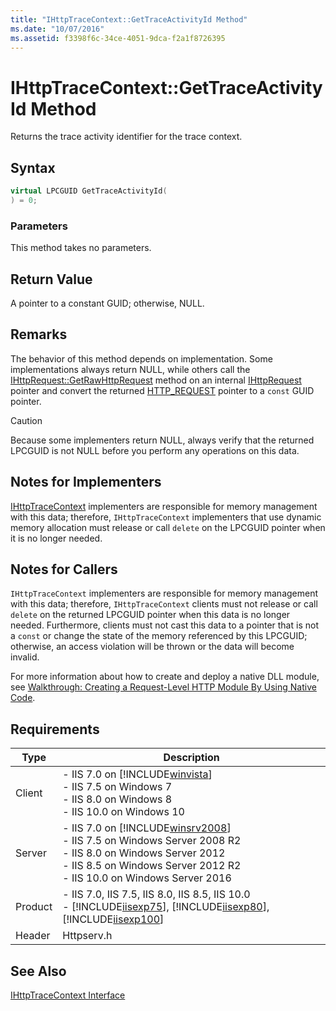 ```yaml
---
title: "IHttpTraceContext::GetTraceActivityId Method"
ms.date: "10/07/2016"
ms.assetid: f3398f6c-34ce-4051-9dca-f2a1f8726395
---
```

# IHttpTraceContext::GetTraceActivityId Method
Returns the trace activity identifier for the trace context.  
  
## Syntax  
  
```cpp  
virtual LPCGUID GetTraceActivityId(  
) = 0;  
```  
  
### Parameters  
 This method takes no parameters.  
  
## Return Value  
 A pointer to a constant GUID; otherwise, NULL.  
  
## Remarks  
 The behavior of this method depends on implementation. Some implementations always return NULL, while others call the [IHttpRequest::GetRawHttpRequest](../../web-development-reference/native-code-api-reference/ihttprequest-getrawhttprequest-method.md) method on an internal [IHttpRequest](../../web-development-reference/native-code-api-reference/ihttprequest-interface.md) pointer and convert the returned [HTTP_REQUEST](https://go.microsoft.com/fwlink/?LinkId=56010) pointer to a `const` GUID pointer.  
  
> [!CAUTION]
>  Because some implementers return NULL, always verify that the returned LPCGUID is not NULL before you perform any operations on this data.  
  
## Notes for Implementers  
 [IHttpTraceContext](../../web-development-reference/native-code-api-reference/ihttptracecontext-interface.md) implementers are responsible for memory management with this data; therefore, `IHttpTraceContext` implementers that use dynamic memory allocation must release or call `delete` on the LPCGUID pointer when it is no longer needed.  
  
## Notes for Callers  
 `IHttpTraceContext` implementers are responsible for memory management with this data; therefore, `IHttpTraceContext` clients must not release or call `delete` on the returned LPCGUID pointer when this data is no longer needed. Furthermore, clients must not cast this data to a pointer that is not a `const` or change the state of the memory referenced by this LPCGUID; otherwise, an access violation will be thrown or the data will become invalid.  
  
 For more information about how to create and deploy a native DLL module, see [Walkthrough: Creating a Request-Level HTTP Module By Using Native Code](../../web-development-reference/native-code-development-overview/walkthrough-creating-a-request-level-http-module-by-using-native-code.md).  
  
## Requirements  
  
|Type|Description|  
|----------|-----------------|  
|Client|-   IIS 7.0 on [!INCLUDE[winvista](../../wmi-provider/includes/winvista-md.md)]<br />-   IIS 7.5 on Windows 7<br />-   IIS 8.0 on Windows 8<br />-   IIS 10.0 on Windows 10|  
|Server|-   IIS 7.0 on [!INCLUDE[winsrv2008](../../wmi-provider/includes/winsrv2008-md.md)]<br />-   IIS 7.5 on Windows Server 2008 R2<br />-   IIS 8.0 on Windows Server 2012<br />-   IIS 8.5 on Windows Server 2012 R2<br />-   IIS 10.0 on Windows Server 2016|  
|Product|-   IIS 7.0, IIS 7.5, IIS 8.0, IIS 8.5, IIS 10.0<br />-   [!INCLUDE[iisexp75](../../web-development-reference/native-code-api-reference/includes/iisexp75-md.md)], [!INCLUDE[iisexp80](../../web-development-reference/native-code-api-reference/includes/iisexp80-md.md)], [!INCLUDE[iisexp100](../../web-development-reference/native-code-api-reference/includes/iisexp100-md.md)]|  
|Header|Httpserv.h|  
  
## See Also  
 [IHttpTraceContext Interface](../../web-development-reference/native-code-api-reference/ihttptracecontext-interface.md)
